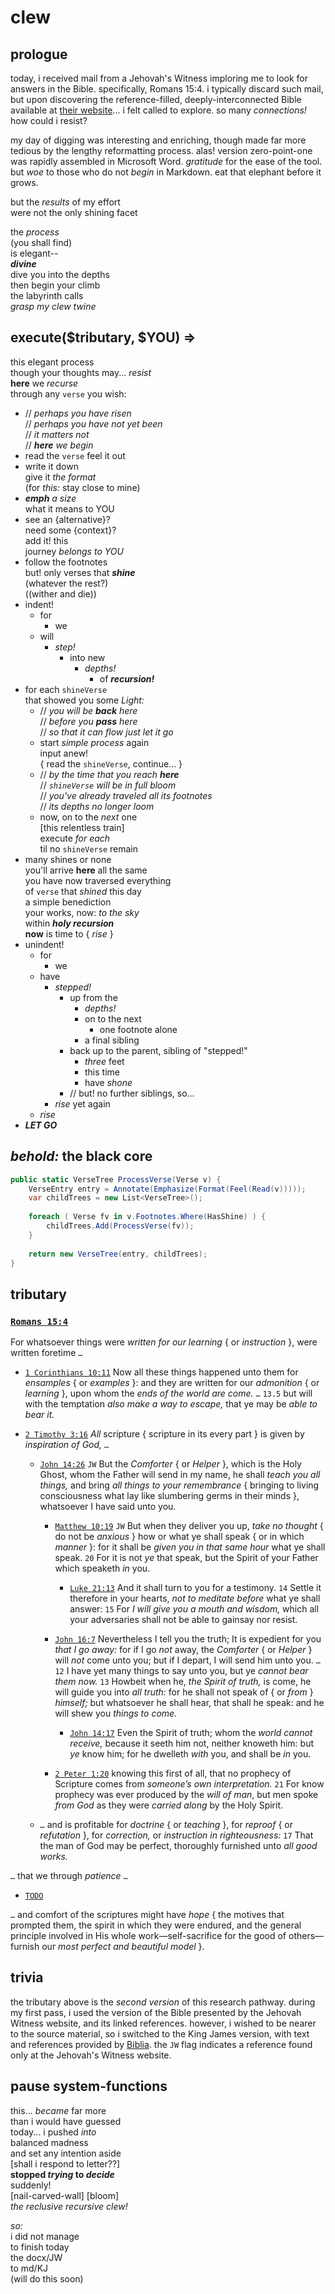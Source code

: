 # clew

## prologue

today, i received mail from a Jehovah's Witness imploring me to look for answers in the Bible.
specifically, Romans 15:4. i typically discard such mail, but upon discovering the reference-filled,
deeply-interconnected Bible available at [their website](
https://www.jw.org/en/library/bible/study-bible/books/romans/15/#v45015004)... i felt called to
explore. so many _connections!_ how could i resist?

my day of digging was interesting and enriching, though made far more tedious by the lengthy
reformatting process. alas! version zero-point-one was rapidly assembled in Microsoft Word.
_gratitude_ for the ease of the tool. but _woe_ to those who do not _begin_ in Markdown. eat that
elephant before it grows.

but the _results_ of my effort \
were not the only shining facet

the _process_ \
(you shall find) \
is elegant-- \
_**divine**_ \
dive you into the depths \
then begin your climb \
the labyrinth calls \
_grasp my clew twine_

## execute($tributary, $YOU) =>

this elegant process \
though your thoughts may... _resist_ \
**here** we _recurse_ \
through any `verse` you wish:

* // _perhaps you have risen_ \
  // _perhaps you have not yet been_ \
  // _it matters not_ \
  // _**here** we begin_
* read the `verse`
  feel it out
* write it down \
  give it _the format_ \
  (for _this:_ stay close to mine)
* _**emph** a size_ \
  what it means to YOU
* see an {alternative}? \
  need some {context}? \
  add it! this \
  journey _belongs to YOU_
* follow the footnotes \
  but! only verses that _**shine**_ \
  (whatever the rest?) \
  ((wither and die))
* indent!
    * for
        * we
    * will
        * _step!_
            * into new
                * _depths!_
                    * of _**recursion!**_
* for each `shineVerse` \
  that showed you some _Light:_
    * // _you will be **back** here_ \
      // _before you **pass** here_ \
      // _so that it can flow just let it go_
    * start _simple process_ again \
      input anew! \
      { read the `shineVerse`, continue... }
    * // _by the time that you reach **here**_ \
      // _`shineVerse` will be in full bloom_ \
      // _you've already traveled all its footnotes_ \
      // _its depths no longer loom_
    * now, on to the _next_ one \
      [this relentless train] \
      execute _for each_ \
      til no `shineVerse` remain
* many shines or none \
  you'll arrive **here** all the same \
  you have now traversed everything \
  of `verse` that _shined_ this day \
  a simple benediction \
  your works, now: _to the sky_ \
  within _**holy recursion**_ \
  **now** is time to { _rise_ }
* unindent!
    * for
        * we
    * have
        * _stepped!_
            * up from the
                * _depths!_
                * on to the next
                    * one footnote alone
                * a final sibling
            * back up to the parent, sibling of "stepped!"
                * _three_ feet
                * this time
                * have _shone_
            * // but! no further siblings, so...
        * _rise_ yet again
    * _rise_
* _**LET GO**_

## _behold:_ the black core

```c#
public static VerseTree ProcessVerse(Verse v) {
    VerseEntry entry = Annotate(Emphasize(Format(Feel(Read(v)))));
    var childTrees = new List<VerseTree>();
    
    foreach ( Verse fv in v.Footnotes.Where(HasShine) ) {
        childTrees.Add(ProcessVerse(fv));
    }
    
    return new VerseTree(entry, childTrees);
}
```

## tributary

### [`Romans 15:4`](https://biblia.com/books/kjv1900/Ro15.4)

For whatsoever things were _written for our learning_ { or _instruction_ }, were written
foretime `…`

* [`1 Corinthians 10:11`](https://biblia.com/books/kjv1900/biblekjv.1Co10.11)
  Now all these things happened unto them for _ensamples_ { or _examples_ }: and they are written
  for our _admonition_ { or _learning_ }, upon whom the _ends of the world are come._ `…` `13.5`
  but will with the temptation _also make a way to escape,_ that ye may be
  _able to bear it._

* [`2 Timothy 3:16`](https://biblia.com/books/kjv1900/2Ti3.15)
  _All_ scripture { scripture in its every part } is given by _inspiration of God,_ `…`

    * [`John 14:26`](https://biblia.com/books/kjv1900/Jn14.25) `JW`
      But the _Comforter_ { or _Helper_ }, which is the Holy Ghost, whom the Father will send in my
      name, he shall _teach you all things,_ and bring _all things to your remembrance_ { bringing
      to living consciousness what lay like slumbering germs in their minds }, whatsoever I have
      said unto you.

        * [`Matthew 10:19`](https://biblia.com/books/kjv1900/Mt10.19) `JW`
          But when they deliver you up, _take no thought_ { do not be _anxious_ } how or what ye
          shall speak { or in which _manner_ }: for it shall be _given you in that same hour_ what
          ye shall speak. `20` For it is not _ye_ that speak, but the Spirit of your Father which
          speaketh _in_ you.

            * [`Luke 21:13`](https://biblia.com/books/kjv1900/Lk21.13)
              And it shall turn to you for a testimony. `14` Settle it therefore in your hearts,
              _not to meditate before_ what ye shall answer: `15` For _I will give you a mouth and
              wisdom,_ which all your adversaries shall not be able to gainsay nor resist.

        * [`John 16:7`](https://biblia.com/books/kjv1900/Jn16.7)
          Nevertheless I tell you the truth; It is expedient for you _that I go away:_ for if I go
          _not_ away, the _Comforter_ { or _Helper_ } will _not_ come unto you; but if I depart, I
          will send him unto you. `…` `12` I have yet many things to say unto you, but ye _cannot
          bear them now._ `13` Howbeit when he, _the Spirit of truth,_ is come, he will guide you
          into _all truth:_ for he shall not speak of { or _from_ } _himself;_ but whatsoever he
          shall hear, that shall he speak: and he will shew you _things to come._

            * [`John 14:17`](https://biblia.com/books/kjv1900/Jn14.17)
              Even the Spirit of truth; whom the _world cannot receive,_ because it seeth him not,
              neither knoweth him: but _ye_ know him; for he dwelleth _with_ you, and shall be _in_
              you.

        * [`2 Peter 1:20`](https://biblia.com/books/esv/2Pe1.20)
          knowing this first of all, that no prophecy of Scripture comes from _someone’s own
          interpretation._ `21` For know prophecy was ever produced by the _will of man_, but men
          spoke _from God_ as they were _carried along_ by the Holy Spirit.

    * `…` and is profitable for _doctrine_ { or _teaching_ }, for _reproof_ { or _refutation_ },
      for _correction,_ or _instruction in righteousness:_ `17` That the man of God may be perfect,
      thoroughly furnished unto _all good works._

`…` that we through _patience_ `…`

* [`TODO`](#)

`…` and comfort of the scriptures might have _hope_ { the motives that prompted them, the spirit in
which they were endured, and the general principle involved in His whole work—self-sacrifice for the
good of others—furnish our _most perfect and beautiful model_ }.

## trivia

the tributary above is the _second version_ of this research pathway. during my first pass, i used
the version of the Bible presented by the Jehovah Witness website, and its linked references.
however, i wished to be nearer to the source material, so i switched to the King James version, with
text and references provided by [Biblia](http://biblia.com). the `JW` flag indicates a reference
found only at the Jehovah's Witness website.

## pause system-functions

this... _became_ far more \
than i would have guessed \
today... i pushed _into_ \
balanced madness \
and set any intention aside \
[shall i respond to letter??] \
**stopped _trying_ to _decide_** \
suddenly! \
[nail-carved-wall] [bloom] \
_the reclusive recursive clew!_

_so:_ \
i did not manage \
to finish today \
the docx/JW \
to md/KJ \
(will do this soon)
